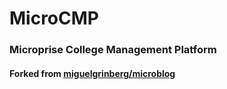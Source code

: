 # MicroCMP

### Microprise College Management Platform

#### Forked from [miguelgrinberg/microblog](https://github.com/miguelgrinberg/microblog)


